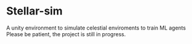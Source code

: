 # Stellar-sim
A unity environment to simulate celestial enviroments to train ML agents
Please be patient, the project is still in progress.
